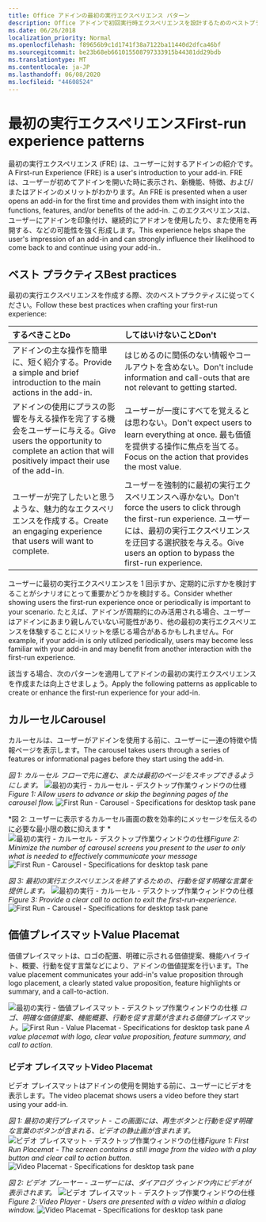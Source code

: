 ```yaml
---
title: Office アドインの最初の実行エクスペリエンス パターン
description: Office アドインで初回実行時エクスペリエンスを設計するためのベストプラクティスについて説明します。
ms.date: 06/26/2018
localization_priority: Normal
ms.openlocfilehash: f89656b9c1d1741f38a7122ba11440d2dfca46bf
ms.sourcegitcommit: be23b68eb661015508797333915b44381dd29bdb
ms.translationtype: MT
ms.contentlocale: ja-JP
ms.lasthandoff: 06/08/2020
ms.locfileid: "44608524"
---
```

# <a name="first-run-experience-patterns"></a><span data-ttu-id="e51d5-103">最初の実行エクスペリエンス</span><span class="sxs-lookup"><span data-stu-id="e51d5-103">First-run experience patterns</span></span>

<span data-ttu-id="e51d5-104">最初の実行エクスペリエンス (FRE) は、ユーザーに対するアドインの紹介です。</span><span class="sxs-lookup"><span data-stu-id="e51d5-104">A First-run Experience (FRE) is a user's introduction to your add-in.</span></span> <span data-ttu-id="e51d5-105">FRE は、ユーザーが初めてアドインを開いた時に表示され、新機能、特徴、および/またはアドインのメリットがわかります。</span><span class="sxs-lookup"><span data-stu-id="e51d5-105">An FRE is presented when a user opens an add-in for the first time and provides them with insight into the functions, features, and/or benefits of the add-in.</span></span> <span data-ttu-id="e51d5-106">このエクスペリエンスは、ユーザーにアドインを印象付け、継続的にアドオンを使用したり、また使用を再開する、などの可能性を強く形成します。</span><span class="sxs-lookup"><span data-stu-id="e51d5-106">This experience helps shape the user's impression of an add-in and can strongly influence their likelihood to come back to and continue using your add-in..</span></span>

## <a name="best-practices"></a><span data-ttu-id="e51d5-107">ベスト プラクティス</span><span class="sxs-lookup"><span data-stu-id="e51d5-107">Best practices</span></span>


<span data-ttu-id="e51d5-108">最初の実行エクスペリエンスを作成する際、次のベストプラクティスに従ってください。</span><span class="sxs-lookup"><span data-stu-id="e51d5-108">Follow these best practices when crafting your first-run experience:</span></span>

|<span data-ttu-id="e51d5-109">するべきこと</span><span class="sxs-lookup"><span data-stu-id="e51d5-109">Do</span></span>|<span data-ttu-id="e51d5-110">してはいけないこと</span><span class="sxs-lookup"><span data-stu-id="e51d5-110">Don't</span></span>|
|:------|:------|
|<span data-ttu-id="e51d5-111">アドインの主な操作を簡単に、短く紹介する。</span><span class="sxs-lookup"><span data-stu-id="e51d5-111">Provide a simple and brief introduction to the main actions in the add-in.</span></span> | <span data-ttu-id="e51d5-112">はじめるのに関係のない情報やコールアウトを含めない。</span><span class="sxs-lookup"><span data-stu-id="e51d5-112">Don't include information and call-outs that are not relevant to getting started.</span></span>
|<span data-ttu-id="e51d5-113">アドインの使用にプラスの影響を与える操作を完了する機会をユーザーに与える。</span><span class="sxs-lookup"><span data-stu-id="e51d5-113">Give users the opportunity to complete an action that will positively impact their use of the add-in.</span></span> | <span data-ttu-id="e51d5-114">ユーザーが一度にすべてを覚えるとは思わない。</span><span class="sxs-lookup"><span data-stu-id="e51d5-114">Don't expect users to learn everything at once.</span></span> <span data-ttu-id="e51d5-115">最も価値を提供する操作に焦点を当てる。</span><span class="sxs-lookup"><span data-stu-id="e51d5-115">Focus on the action that provides the most value.</span></span>
|<span data-ttu-id="e51d5-116">ユーザーが完了したいと思うような、魅力的なエクスペリエンスを作成する。</span><span class="sxs-lookup"><span data-stu-id="e51d5-116">Create an engaging experience that users will want to complete.</span></span> | <span data-ttu-id="e51d5-117">ユーザーを強制的に最初の実行エクスペリエンスへ導かない。</span><span class="sxs-lookup"><span data-stu-id="e51d5-117">Don't force the users to click through the first-run experience.</span></span> <span data-ttu-id="e51d5-118">ユーザーには、最初の実行エクスペリエンスを迂回する選択肢を与える。</span><span class="sxs-lookup"><span data-stu-id="e51d5-118">Give users an option to bypass the first-run experience.</span></span> |



<span data-ttu-id="e51d5-119">ユーザーに最初の実行エクスペリエンスを 1 回示すか、定期的に示すかを検討することがシナリオにとって重要かどうかを検討する。</span><span class="sxs-lookup"><span data-stu-id="e51d5-119">Consider whether showing users the first-run experience once or periodically is important to your scenario.</span></span> <span data-ttu-id="e51d5-120">たとえば、アドインが周期的にのみ活用される場合、ユーザーはアドインにあまり親しんでいない可能性があり、他の最初の実行エクスペリエンスを体験することにメリットを感じる場合があるかもしれません。</span><span class="sxs-lookup"><span data-stu-id="e51d5-120">For example, if your add-in is only utilized periodically, users may become less familiar with your add-in and may benefit from another interaction with the first-run experience.</span></span>



<span data-ttu-id="e51d5-121">該当する場合、次のパターンを適用してアドインの最初の実行エクスペリエンスを作成または向上させましょう。</span><span class="sxs-lookup"><span data-stu-id="e51d5-121">Apply the following patterns as applicable to create or enhance the first-run experience for your add-in.</span></span>



## <a name="carousel"></a><span data-ttu-id="e51d5-122">カルーセル</span><span class="sxs-lookup"><span data-stu-id="e51d5-122">Carousel</span></span>


<span data-ttu-id="e51d5-123">カルーセルは、ユーザーがアドインを使用する前に、ユーザーに一連の特徴や情報ページを表示します。</span><span class="sxs-lookup"><span data-stu-id="e51d5-123">The carousel takes users through a series of features or informational pages before they start using the add-in.</span></span>

<span data-ttu-id="e51d5-124">*図 1: カルーセル フローで先に進む、または最初のページをスキップできるようにします。* 
![最初の実行 - カルーセル - デスクトップ作業ウィンドウの仕様](../images/add-in-FRE-step-1.png)</span><span class="sxs-lookup"><span data-stu-id="e51d5-124">*Figure 1: Allow users to advance or skip the beginning pages of the carousel flow.*
![First Run - Carousel - Specifications for desktop task pane](../images/add-in-FRE-step-1.png)</span></span>



<span data-ttu-id="e51d5-125">\*図 2: ユーザーに表示するカルーセル画面の数を効率的にメッセージを伝えるのに必要な最小限の数に抑えます \*
![最初の実行 - カルーセル - デスクトップ作業ウィンドウの仕様](../images/add-in-FRE-step-2.png)</span><span class="sxs-lookup"><span data-stu-id="e51d5-125">*Figure 2: Minimize the number of carousel screens you present to the user to only what is needed to effectively communicate your message*
![First Run - Carousel - Specifications for desktop task pane](../images/add-in-FRE-step-2.png)</span></span>


<span data-ttu-id="e51d5-126">*図 3: 最初の実行エクスペリエンスを終了するための、行動を促す明確な言葉を提供します。* 
![最初の実行 - カルーセル - デスクトップ作業ウィンドウの仕様](../images/add-in-FRE-step-3.png)</span><span class="sxs-lookup"><span data-stu-id="e51d5-126">*Figure 3: Provide a clear call to action to exit the first-run-experience.*
![First Run - Carousel - Specifications for desktop task pane](../images/add-in-FRE-step-3.png)</span></span>



## <a name="value-placemat"></a><span data-ttu-id="e51d5-127">価値プレイスマット</span><span class="sxs-lookup"><span data-stu-id="e51d5-127">Value Placemat</span></span>

<span data-ttu-id="e51d5-128">価値プレイスマットは、ロゴの配置、明確に示される価値提案、機能ハイライト、概要、行動を促す言葉などにより、アドインの価値提案を行います。</span><span class="sxs-lookup"><span data-stu-id="e51d5-128">The value placement communicates your add-in's value proposition through logo placement, a clearly stated value proposition, feature highlights or summary, and a call-to-action.</span></span>



<span data-ttu-id="e51d5-129">![最初の実行 - 価値プレイスマット - デスクトップ作業ウィンドウの仕様](../images/add-in-FRE-value.png)
*ロゴ、明確な価値提案、機能概要、行動を促す言葉が含まれる価値プレイスマット。*</span><span class="sxs-lookup"><span data-stu-id="e51d5-129">![First Run - Value Placemat - Specifications for desktop task pane](../images/add-in-FRE-value.png)
*A value placemat with logo, clear value proposition, feature summary, and call to action.*</span></span>


### <a name="video-placemat"></a><span data-ttu-id="e51d5-130">ビデオ プレイスマット</span><span class="sxs-lookup"><span data-stu-id="e51d5-130">Video Placemat</span></span>

<span data-ttu-id="e51d5-131">ビデオ プレイスマットはアドインの使用を開始する前に、ユーザーにビデオを表示します。</span><span class="sxs-lookup"><span data-stu-id="e51d5-131">The video placemat shows users a video before they start using your add-in.</span></span>


<span data-ttu-id="e51d5-132">*図 1: 最初の実行プレイスマット - この画面には、再生ボタンと行動を促す明確な言葉のボタンが含まれる、ビデオの静止画が含まれます。*![ビデオ プレイスマット - デスクトップ作業ウィンドウの仕様](../images/add-in-FRE-video.png)</span><span class="sxs-lookup"><span data-stu-id="e51d5-132">*Figure 1: First Run Placemat - The screen contains a still image from the video with a play button and clear call to action button.*![Video Placemat - Specifications for desktop task pane](../images/add-in-FRE-video.png)</span></span>



<span data-ttu-id="e51d5-133">*図 2: ビデオ プレーヤー - ユーザーには、ダイアログ ウィンドウ内にビデオが表示されます。* 
![ビデオ プレイスマット - デスクトップ作業ウィンドウの仕様](../images/add-in-FRE-video-dialog.png)</span><span class="sxs-lookup"><span data-stu-id="e51d5-133">*Figure 2: Video Player - Users are presented with a video within a dialog window.*
![Video Placemat - Specifications for desktop task pane](../images/add-in-FRE-video-dialog.png)</span></span>
